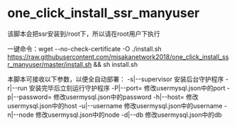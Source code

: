 # one_click_install_ssr_manyuser

该脚本会把ssr安装到/root下，所以请在root用户下执行

一键命令：wget --no-check-certificate -O ./install.sh https://raw.githubusercontent.com/misakanetwork2018/one_click_install_ssr_manyuser/master/install.sh && sh install.sh

本脚本可接收以下参数，以便全自动部署：
-s|--supervisor  安装后台守护程序
-r|--run 安装完毕后立刻运行守护程序
-P|--port= 修改usermysql.json中的port
-p|--password= 修改usermysql.json中的password
-h|--host= 修改usermysql.json中的host
-u|--username 修改usermysql.json中的username
-n|--node 修改usermysql.json中的node
-d|--db 修改usermysql.json中的db
